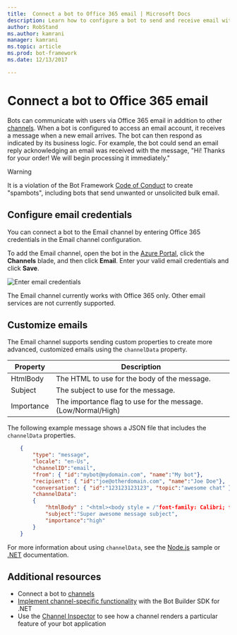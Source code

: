 ```yaml
---
title:  Connect a bot to Office 365 email | Microsoft Docs
description: Learn how to configure a bot to send and receive email with Office 365.
author: RobStand
ms.author: kamrani
manager: kamrani
ms.topic: article
ms.prod: bot-framework
ms.date: 12/13/2017

---
```

# Connect a bot to Office 365 email

Bots can communicate with users via Office 365 email in addition to other [channels](~/bot-service-manage-channels.md). When a bot is configured to access an email account, it receives a message when a new email arrives. The bot can then respond as indicated by its business logic. For example, the bot could send an email reply acknowledging an email was received with the message, "Hi! Thanks for your order! We will begin processing it immediately." 

> [!WARNING]
> It is a violation of the Bot Framework [Code of Conduct](https://www.botframework.com/Content/Microsoft-Bot-Framework-Preview-Online-Services-Agreement.htm) to create "spambots", including bots that send unwanted or unsolicited bulk email.

## Configure email credentials

You can connect a bot to the Email channel by entering Office 365 credentials in the Email channel configuration.

To add the Email channel, open the bot in the [Azure Portal](https://portal.azure.com/), click the **Channels** blade, and then click **Email**. Enter your valid email credentials and click **Save**.

![Enter email credentials](~/media/bot-service-channel-connect-email/bot-service-channel-connect-email-credentials.png)

The Email channel currently works with Office 365 only. Other email services are not currently supported.

## Customize emails

The Email channel supports sending custom properties to create more advanced, customized emails using the `channelData` property.

| Property | Description |
|---------|  -----|
| HtmlBody   | The HTML to use for the body of the message. |
| Subject    | The subject to use for the message.|
| Importance | The importance flag to use for the message.(Low/Normal/High) |

The following example message shows a JSON file that includes the `channelData` properties.

```json
    {
        "type": "message",
        "locale": "en-Us",
        "channelID":"email",
        "from": { "id":"mybot@mydomain.com", "name":"My bot"},
        "recipient": { "id":"joe@otherdomain.com", "name":"Joe Doe"},
        "conversation": { "id":"123123123123", "topic":"awesome chat" },
        "channelData":
        {
            "htmlBody" : "<html><body style = /"font-family: Calibri; font-size: 11pt;/" >This is more than awesome</body></html>",
            "subject":"Super awesome message subject",
            "importance":"high"
        }
    }
```
For more information about using `channelData`, see the [Node.js](https://github.com/Microsoft/BotBuilder-Samples/tree/master/Node/core-ChannelData) sample or [.NET](~/dotnet/bot-builder-dotnet-channeldata.md) documentation.

## Additional resources

* Connect a bot to [channels](~/bot-service-manage-channels.md)
* [Implement channel-specific functionality](dotnet/bot-builder-dotnet-channeldata.md) with the Bot Builder SDK for .NET
* Use the [Channel Inspector](bot-service-channel-inspector.md) to see how a channel renders a particular feature of your bot application

